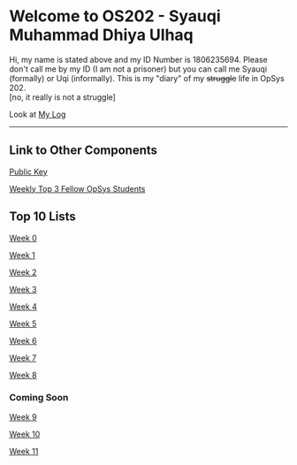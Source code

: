 # Welcome to OS202 - Syauqi Muhammad Dhiya Ulhaq
Hi, my name is stated above and my ID Number is 1806235694. Please don't call me by my ID
(I am not a prisoner) but you can call me Syauqi (formally) or Uqi (informally). This is my "diary" of my <strike>struggle</strike> life in OpSys 202.<br>
[no, it really is not a struggle]

Look at [My Log](https://qiwqiw.github.io/os202/TXT/mylog.txt)

---
## Link to Other Components
[Public Key](/os202/TXT/mypubkey.txt)

[Weekly Top 3 Fellow OpSys Students](/os202/TXT/myrank.txt)
## Top 10 Lists
[Week 0](/os202/W00)

[Week 1](/os202/W01)

[Week 2](/os202/W02)

[Week 3](/os202/W03)

[Week 4](/os202/W04)

[Week 5](/os202/W05)

[Week 6](/os202/W06)

[Week 7](/os202/W07)

[Week 8](/os202/W08)


### Coming Soon
[Week 9](/os202/#)

[Week 10](/os202/#)

[Week 11](/os202/#)
